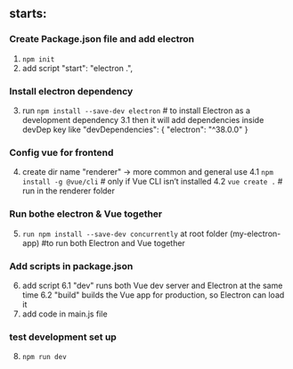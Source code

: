 ## starts:
### Create Package.json file and add electron
1. ```npm init```
2. add script "start": "electron .",
### Install electron dependency
3. run ```npm install --save-dev electron``` # to install Electron as a development dependency
3.1 then it will add dependencies inside devDep key like
"devDependencies": {
    "electron": "^38.0.0"
  }
### Config vue for frontend
4. create dir name "renderer" -> more common and general use
4.1 ```npm install -g @vue/cli```   # only if Vue CLI isn’t installed
4.2 ```vue create .```              # run in the renderer folder
### Run bothe electron & Vue together
5. ```run npm install --save-dev concurrently``` at root folder (my-electron-app) #to run both Electron and Vue together
### Add scripts in package.json
6. add script 
6.1 "dev" runs both Vue dev server and Electron at the same time
6.2 "build" builds the Vue app for production, so Electron can load it
7. add code in main.js file
### test development set up
8. ```npm run dev```